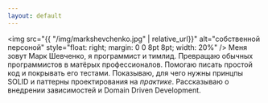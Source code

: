 ```yaml
---
layout: default
---
```


<img src="{{ "/img/markshevchenko.jpg" | relative_url}}" alt="собственной персоной" style="float: right; margin: 0 0 8pt 8pt; width: 20%" /> Меня зовут Марк Шевченко, я программист и тимлид.
Превращаю обычных программистов в матёрых профессионалов. Помогаю писать простой код и покрывать его тестами. Показываю, для чего нужны принцпы SOLID и паттерны проектирования на *практике*.
Рассказываю о внедрении зависимостей и Domain Driven Development.
